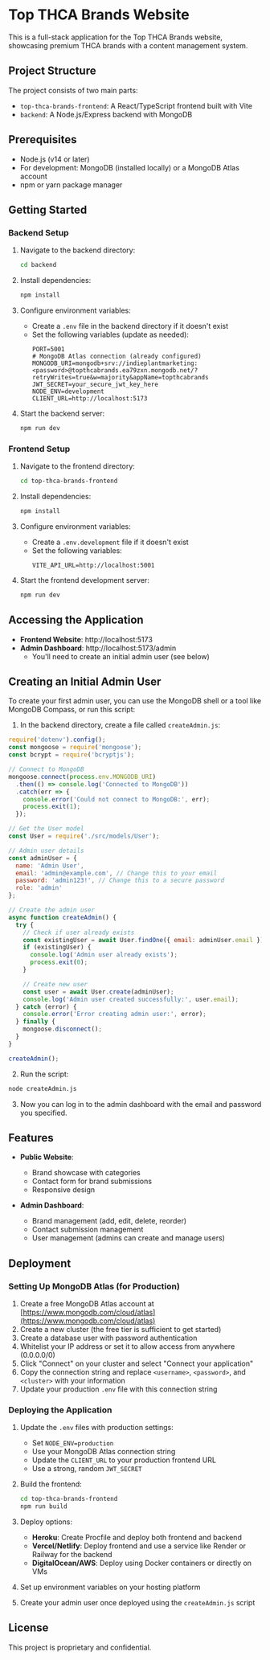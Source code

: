 # Top THCA Brands Website

This is a full-stack application for the Top THCA Brands website, showcasing premium THCA brands with a content management system.

## Project Structure

The project consists of two main parts:
- `top-thca-brands-frontend`: A React/TypeScript frontend built with Vite
- `backend`: A Node.js/Express backend with MongoDB

## Prerequisites

- Node.js (v14 or later)
- For development: MongoDB (installed locally) or a MongoDB Atlas account
- npm or yarn package manager

## Getting Started

### Backend Setup

1. Navigate to the backend directory:
   ```bash
   cd backend
   ```

2. Install dependencies:
   ```bash
   npm install
   ```

3. Configure environment variables:
   - Create a `.env` file in the backend directory if it doesn't exist
   - Set the following variables (update as needed):
     ```
     PORT=5001
     # MongoDB Atlas connection (already configured)
     MONGODB_URI=mongodb+srv://indieplantmarketing:<password>@topthcabrands.ea79zxn.mongodb.net/?retryWrites=true&w=majority&appName=topthcabrands
     JWT_SECRET=your_secure_jwt_key_here
     NODE_ENV=development
     CLIENT_URL=http://localhost:5173
     ```

4. Start the backend server:
   ```bash
   npm run dev
   ```

### Frontend Setup

1. Navigate to the frontend directory:
   ```bash
   cd top-thca-brands-frontend
   ```

2. Install dependencies:
   ```bash
   npm install
   ```

3. Configure environment variables:
   - Create a `.env.development` file if it doesn't exist
   - Set the following variables:
     ```
     VITE_API_URL=http://localhost:5001
     ```

4. Start the frontend development server:
   ```bash
   npm run dev
   ```

## Accessing the Application

- **Frontend Website**: http://localhost:5173
- **Admin Dashboard**: http://localhost:5173/admin
  - You'll need to create an initial admin user (see below)

## Creating an Initial Admin User

To create your first admin user, you can use the MongoDB shell or a tool like MongoDB Compass, or run this script:

1. In the backend directory, create a file called `createAdmin.js`:

```javascript
require('dotenv').config();
const mongoose = require('mongoose');
const bcrypt = require('bcryptjs');

// Connect to MongoDB
mongoose.connect(process.env.MONGODB_URI)
  .then(() => console.log('Connected to MongoDB'))
  .catch(err => {
    console.error('Could not connect to MongoDB:', err);
    process.exit(1);
  });

// Get the User model
const User = require('./src/models/User');

// Admin user details
const adminUser = {
  name: 'Admin User',
  email: 'admin@example.com', // Change this to your email
  password: 'admin123!', // Change this to a secure password
  role: 'admin'
};

// Create the admin user
async function createAdmin() {
  try {
    // Check if user already exists
    const existingUser = await User.findOne({ email: adminUser.email });
    if (existingUser) {
      console.log('Admin user already exists');
      process.exit(0);
    }

    // Create new user
    const user = await User.create(adminUser);
    console.log('Admin user created successfully:', user.email);
  } catch (error) {
    console.error('Error creating admin user:', error);
  } finally {
    mongoose.disconnect();
  }
}

createAdmin();
```

2. Run the script:
```bash
node createAdmin.js
```

3. Now you can log in to the admin dashboard with the email and password you specified.

## Features

- **Public Website**:
  - Brand showcase with categories
  - Contact form for brand submissions
  - Responsive design

- **Admin Dashboard**:
  - Brand management (add, edit, delete, reorder)
  - Contact submission management
  - User management (admins can create and manage users)

## Deployment

### Setting Up MongoDB Atlas (for Production)

1. Create a free MongoDB Atlas account at [https://www.mongodb.com/cloud/atlas](https://www.mongodb.com/cloud/atlas)
2. Create a new cluster (the free tier is sufficient to get started)
3. Create a database user with password authentication
4. Whitelist your IP address or set it to allow access from anywhere (0.0.0.0/0)
5. Click "Connect" on your cluster and select "Connect your application"
6. Copy the connection string and replace `<username>`, `<password>`, and `<cluster>` with your information
7. Update your production `.env` file with this connection string

### Deploying the Application

1. Update the `.env` files with production settings:
   - Set `NODE_ENV=production`
   - Use your MongoDB Atlas connection string
   - Update the `CLIENT_URL` to your production frontend URL
   - Use a strong, random `JWT_SECRET`

2. Build the frontend:
   ```bash
   cd top-thca-brands-frontend
   npm run build
   ```

3. Deploy options:
   - **Heroku**: Create Procfile and deploy both frontend and backend
   - **Vercel/Netlify**: Deploy frontend and use a service like Render or Railway for the backend
   - **DigitalOcean/AWS**: Deploy using Docker containers or directly on VMs

4. Set up environment variables on your hosting platform

5. Create your admin user once deployed using the `createAdmin.js` script

## License

This project is proprietary and confidential. 